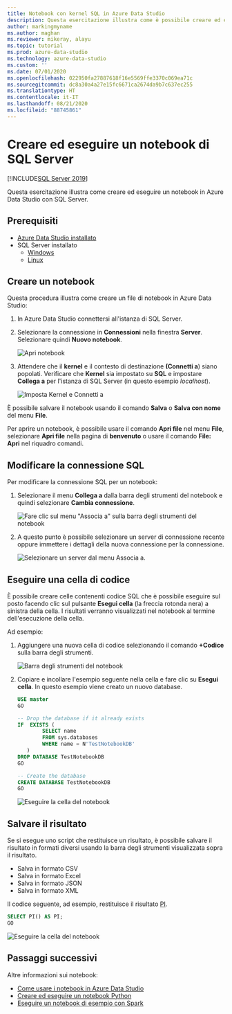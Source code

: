 ```yaml
---
title: Notebook con kernel SQL in Azure Data Studio
description: Questa esercitazione illustra come è possibile creare ed eseguire un notebook di SQL Server.
author: markingmyname
ms.author: maghan
ms.reviewer: mikeray, alayu
ms.topic: tutorial
ms.prod: azure-data-studio
ms.technology: azure-data-studio
ms.custom: ''
ms.date: 07/01/2020
ms.openlocfilehash: 022950fa27887618f16e5569ffe3370c069ea71c
ms.sourcegitcommit: dc8a30a4a27e15fc6671ca2674da9b7c637ec255
ms.translationtype: HT
ms.contentlocale: it-IT
ms.lasthandoff: 08/21/2020
ms.locfileid: "88745861"
---
```

# <a name="create-and-run-a-sql-server-notebook"></a>Creare ed eseguire un notebook di SQL Server

[!INCLUDE[SQL Server 2019](../includes/applies-to-version/sqlserver2019.md)]

Questa esercitazione illustra come creare ed eseguire un notebook in Azure Data Studio con SQL Server.

## <a name="prerequisites"></a>Prerequisiti

- [Azure Data Studio installato](download-azure-data-studio.md)
- SQL Server installato
  - [Windows](../database-engine/install-windows/install-sql-server.md)
  - [Linux](../linux/sql-server-linux-setup.md)

## <a name="create-a--notebook"></a>Creare un notebook

Questa procedura illustra come creare un file di notebook in Azure Data Studio:

1. In Azure Data Studio connettersi all'istanza di SQL Server.

1. Selezionare la connessione in **Connessioni** nella finestra **Server**. Selezionare quindi **Nuovo notebook**.

   ![Apri notebook](media/notebook-tutorial/azure-data-studio-open-notebook.png)

1. Attendere che il **kernel** e il contesto di destinazione **(Connetti a**) siano popolati. Verificare che **Kernel** sia impostato su **SQL** e impostare **Collega a** per l'istanza di SQL Server (in questo esempio *localhost*).

   ![Imposta Kernel e Connetti a](media/notebook-tutorial/set-kernel-and-attach-to.png)

È possibile salvare il notebook usando il comando **Salva** o **Salva con nome** del menu **File**. 

Per aprire un notebook, è possibile usare il comando **Apri file** nel menu **File**, selezionare **Apri file** nella pagina di **benvenuto** o usare il comando **File: Apri** nel riquadro comandi.

## <a name="change-the-sql-connection"></a>Modificare la connessione SQL

Per modificare la connessione SQL per un notebook:

1. Selezionare il menu **Collega a** dalla barra degli strumenti del notebook e quindi selezionare **Cambia connessione**.

   ![Fare clic sul menu "Associa a" sulla barra degli strumenti del notebook](./media/notebook-tutorial/select-attach-to-1.png)

2. A questo punto è possibile selezionare un server di connessione recente oppure immettere i dettagli della nuova connessione per la connessione.

   ![Selezionare un server dal menu Associa a.](./media/notebook-tutorial/select-attach-to-2.png)

## <a name="run-a-code-cell"></a>Eseguire una cella di codice

È possibile creare celle contenenti codice SQL che è possibile eseguire sul posto facendo clic sul pulsante **Esegui cella** (la freccia rotonda nera) a sinistra della cella. I risultati verranno visualizzati nel notebook al termine dell'esecuzione della cella.

Ad esempio:

1. Aggiungere una nuova cella di codice selezionando il comando **+Codice** sulla barra degli strumenti.

   ![Barra degli strumenti del notebook](media/notebooks-guidance/notebook-toolbar.png)

1. Copiare e incollare l'esempio seguente nella cella e fare clic su **Esegui cella**. In questo esempio viene creato un nuovo database.

   ```sql
   USE master
   GO
   
   -- Drop the database if it already exists
   IF  EXISTS (
           SELECT name
           FROM sys.databases
           WHERE name = N'TestNotebookDB'
      )
   DROP DATABASE TestNotebookDB
   GO
   
   -- Create the database
   CREATE DATABASE TestNotebookDB
   GO
   ```

   ![Eseguire la cella del notebook](media/notebook-tutorial/run-notebook-cell.png)

## <a name="save-the-result"></a>Salvare il risultato

Se si esegue uno script che restituisce un risultato, è possibile salvare il risultato in formati diversi usando la barra degli strumenti visualizzata sopra il risultato.

- Salva in formato CSV
- Salva in formato Excel
- Salva in formato JSON
- Salva in formato XML

Il codice seguente, ad esempio, restituisce il risultato [PI](../t-sql/functions/pi-transact-sql.md).

```sql
SELECT PI() AS PI;
GO
```

![Eseguire la cella del notebook](media/notebook-tutorial/run-notebook-cell-2.png)

## <a name="next-steps"></a>Passaggi successivi

Altre informazioni sui notebook:

- [Come usare i notebook in Azure Data Studio](notebooks-guidance.md)
- [Creare ed eseguire un notebook Python](notebooks-tutorial-python-kernel.md)
- [Eseguire un notebook di esempio con Spark](../big-data-cluster/notebooks-tutorial-spark.md)